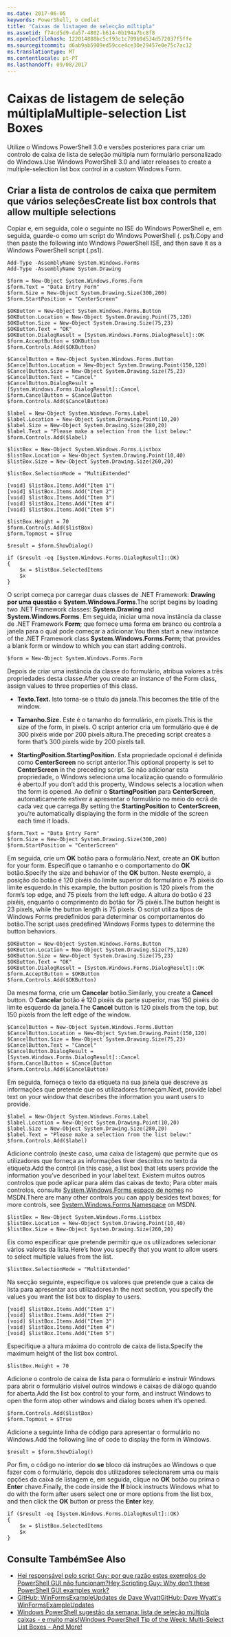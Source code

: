 ```yaml
---
ms.date: 2017-06-05
keywords: PowerShell, o cmdlet
title: "Caixas de listagem de selecção múltipla"
ms.assetid: f74cd5d9-da57-4802-b614-0b194a7bc8f8
ms.openlocfilehash: 122014888bc5cf93c1c709b9d534d572037f5ffe
ms.sourcegitcommit: d6ab9ab5909ed59cce4ce30e29457e0e75c7ac12
ms.translationtype: MT
ms.contentlocale: pt-PT
ms.lasthandoff: 09/08/2017
---
```

# <a name="multiple-selection-list-boxes"></a><span data-ttu-id="5c299-103">Caixas de listagem de seleção múltipla</span><span class="sxs-lookup"><span data-stu-id="5c299-103">Multiple-selection List Boxes</span></span>
<span data-ttu-id="5c299-104">Utilize o Windows PowerShell 3.0 e versões posteriores para criar um controlo de caixa de lista de seleção múltipla num formulário personalizado do Windows.</span><span class="sxs-lookup"><span data-stu-id="5c299-104">Use Windows PowerShell 3.0 and later releases to create a multiple-selection list box control in a custom Windows Form.</span></span>

## <a name="create-list-box-controls-that-allow-multiple-selections"></a><span data-ttu-id="5c299-105">Criar a lista de controlos de caixa que permitem que vários seleções</span><span class="sxs-lookup"><span data-stu-id="5c299-105">Create list box controls that allow multiple selections</span></span>
<span data-ttu-id="5c299-106">Copiar e, em seguida, cole o seguinte no ISE do Windows PowerShell e, em seguida, guarde-o como um script do Windows PowerShell (. ps1).</span><span class="sxs-lookup"><span data-stu-id="5c299-106">Copy and then paste the following into Windows PowerShell ISE, and then save it as a Windows PowerShell script (.ps1).</span></span>

```
Add-Type -AssemblyName System.Windows.Forms
Add-Type -AssemblyName System.Drawing

$form = New-Object System.Windows.Forms.Form 
$form.Text = "Data Entry Form"
$form.Size = New-Object System.Drawing.Size(300,200) 
$form.StartPosition = "CenterScreen"

$OKButton = New-Object System.Windows.Forms.Button
$OKButton.Location = New-Object System.Drawing.Point(75,120)
$OKButton.Size = New-Object System.Drawing.Size(75,23)
$OKButton.Text = "OK"
$OKButton.DialogResult = [System.Windows.Forms.DialogResult]::OK
$form.AcceptButton = $OKButton
$form.Controls.Add($OKButton)

$CancelButton = New-Object System.Windows.Forms.Button
$CancelButton.Location = New-Object System.Drawing.Point(150,120)
$CancelButton.Size = New-Object System.Drawing.Size(75,23)
$CancelButton.Text = "Cancel"
$CancelButton.DialogResult = [System.Windows.Forms.DialogResult]::Cancel
$form.CancelButton = $CancelButton
$form.Controls.Add($CancelButton)

$label = New-Object System.Windows.Forms.Label
$label.Location = New-Object System.Drawing.Point(10,20) 
$label.Size = New-Object System.Drawing.Size(280,20) 
$label.Text = "Please make a selection from the list below:"
$form.Controls.Add($label) 

$listBox = New-Object System.Windows.Forms.Listbox 
$listBox.Location = New-Object System.Drawing.Point(10,40) 
$listBox.Size = New-Object System.Drawing.Size(260,20) 

$listBox.SelectionMode = "MultiExtended"

[void] $listBox.Items.Add("Item 1")
[void] $listBox.Items.Add("Item 2")
[void] $listBox.Items.Add("Item 3")
[void] $listBox.Items.Add("Item 4")
[void] $listBox.Items.Add("Item 5")

$listBox.Height = 70
$form.Controls.Add($listBox) 
$form.Topmost = $True

$result = $form.ShowDialog()

if ($result -eq [System.Windows.Forms.DialogResult]::OK)
{
    $x = $listBox.SelectedItems
    $x
}
```

<span data-ttu-id="5c299-107">O script começa por carregar duas classes de .NET Framework: **Drawing por uma questão** e **System.Windows.Forms**.</span><span class="sxs-lookup"><span data-stu-id="5c299-107">The script begins by loading two .NET Framework classes: **System.Drawing** and **System.Windows.Forms**.</span></span> <span data-ttu-id="5c299-108">Em seguida, iniciar uma nova instância da classe de .NET Framework **Form**; que fornece uma forma em branco ou controla a janela para o qual pode começar a adicionar.</span><span class="sxs-lookup"><span data-stu-id="5c299-108">You then start a new instance of the .NET Framework class **System.Windows.Forms.Form**; that provides a blank form or window to which you can start adding controls.</span></span>

```
$form = New-Object System.Windows.Forms.Form
```

<span data-ttu-id="5c299-109">Depois de criar uma instância da classe do formulário, atribua valores a três propriedades desta classe.</span><span class="sxs-lookup"><span data-stu-id="5c299-109">After you create an instance of the Form class, assign values to three properties of this class.</span></span>

- <span data-ttu-id="5c299-110">**Texto.**</span><span class="sxs-lookup"><span data-stu-id="5c299-110">**Text.**</span></span> <span data-ttu-id="5c299-111">Isto torna-se o título da janela.</span><span class="sxs-lookup"><span data-stu-id="5c299-111">This becomes the title of the window.</span></span>

- <span data-ttu-id="5c299-112">**Tamanho.**</span><span class="sxs-lookup"><span data-stu-id="5c299-112">**Size.**</span></span> <span data-ttu-id="5c299-113">Este é o tamanho do formulário, em pixels.</span><span class="sxs-lookup"><span data-stu-id="5c299-113">This is the size of the form, in pixels.</span></span> <span data-ttu-id="5c299-114">O script anterior cria um formulário que é de 300 pixéis wide por 200 pixels altura.</span><span class="sxs-lookup"><span data-stu-id="5c299-114">The preceding script creates a form that’s 300 pixels wide by 200 pixels tall.</span></span>

- <span data-ttu-id="5c299-115">**StartingPosition.**</span><span class="sxs-lookup"><span data-stu-id="5c299-115">**StartingPosition.**</span></span> <span data-ttu-id="5c299-116">Esta propriedade opcional é definida como **CenterScreen** no script anterior.</span><span class="sxs-lookup"><span data-stu-id="5c299-116">This optional property is set to **CenterScreen** in the preceding script.</span></span> <span data-ttu-id="5c299-117">Se não adicionar esta propriedade, o Windows seleciona uma localização quando o formulário é aberto.</span><span class="sxs-lookup"><span data-stu-id="5c299-117">If you don’t add this property, Windows selects a location when the form is opened.</span></span> <span data-ttu-id="5c299-118">Ao definir o **StartingPosition** para **CenterScreen**, automaticamente estiver a apresentar o formulário no meio do ecrã de cada vez que carrega.</span><span class="sxs-lookup"><span data-stu-id="5c299-118">By setting the **StartingPosition** to **CenterScreen**, you’re automatically displaying the form in the middle of the screen each time it loads.</span></span>

```
$form.Text = "Data Entry Form"
$form.Size = New-Object System.Drawing.Size(300,200) 
$form.StartPosition = "CenterScreen"
```

<span data-ttu-id="5c299-119">Em seguida, crie um **OK** botão para o formulário.</span><span class="sxs-lookup"><span data-stu-id="5c299-119">Next, create an **OK** button for your form.</span></span> <span data-ttu-id="5c299-120">Especifique o tamanho e o comportamento do **OK** botão.</span><span class="sxs-lookup"><span data-stu-id="5c299-120">Specify the size and behavior of the **OK** button.</span></span> <span data-ttu-id="5c299-121">Neste exemplo, a posição do botão é 120 pixéis do limite superior do formulário e 75 pixéis do limite esquerdo.</span><span class="sxs-lookup"><span data-stu-id="5c299-121">In this example, the button position is 120 pixels from the form’s top edge, and 75 pixels from the left edge.</span></span> <span data-ttu-id="5c299-122">A altura do botão é 23 pixéis, enquanto o comprimento do botão for 75 pixéis.</span><span class="sxs-lookup"><span data-stu-id="5c299-122">The button height is 23 pixels, while the button length is 75 pixels.</span></span> <span data-ttu-id="5c299-123">O script utiliza tipos de Windows Forms predefinidos para determinar os comportamentos do botão.</span><span class="sxs-lookup"><span data-stu-id="5c299-123">The script uses predefined Windows Forms types to determine the button behaviors.</span></span>

```
$OKButton = New-Object System.Windows.Forms.Button
$OKButton.Location = New-Object System.Drawing.Size(75,120)
$OKButton.Size = New-Object System.Drawing.Size(75,23)
$OKButton.Text = "OK"
$OKButton.DialogResult = [System.Windows.Forms.DialogResult]::OK
$form.AcceptButton = $OKButton
$form.Controls.Add($OKButton)
```

<span data-ttu-id="5c299-124">Da mesma forma, crie um **Cancelar** botão.</span><span class="sxs-lookup"><span data-stu-id="5c299-124">Similarly, you create a **Cancel** button.</span></span> <span data-ttu-id="5c299-125">O **Cancelar** botão é 120 pixéis da parte superior, mas 150 pixéis do limite esquerdo da janela.</span><span class="sxs-lookup"><span data-stu-id="5c299-125">The **Cancel** button is 120 pixels from the top, but 150 pixels from the left edge of the window.</span></span>

```
$CancelButton = New-Object System.Windows.Forms.Button
$CancelButton.Location = New-Object System.Drawing.Point(150,120)
$CancelButton.Size = New-Object System.Drawing.Size(75,23)
$CancelButton.Text = "Cancel"
$CancelButton.DialogResult = [System.Windows.Forms.DialogResult]::Cancel
$form.CancelButton = $CancelButton
$form.Controls.Add($CancelButton)
```

<span data-ttu-id="5c299-126">Em seguida, forneça o texto da etiqueta na sua janela que descreve as informações que pretende que os utilizadores forneçam.</span><span class="sxs-lookup"><span data-stu-id="5c299-126">Next, provide label text on your window that describes the information you want users to provide.</span></span>

```
$label = New-Object System.Windows.Forms.Label
$label.Location = New-Object System.Drawing.Point(10,20) 
$label.Size = New-Object System.Drawing.Size(280,20) 
$label.Text = "Please make a selection from the list below:"
$form.Controls.Add($label)
```

<span data-ttu-id="5c299-127">Adicione controlo (neste caso, uma caixa de listagem) que permite que os utilizadores que forneça as informações tiver descritos no texto da etiqueta.</span><span class="sxs-lookup"><span data-stu-id="5c299-127">Add the control (in this case, a list box) that lets users provide the information you’ve described in your label text.</span></span> <span data-ttu-id="5c299-128">Existem muitos outros controlos que pode aplicar para além das caixas de texto; Para obter mais controlos, consulte [System.Windows.Forms espaço de nomes](http://msdn.microsoft.com/library/k50ex0x9(v=vs.110).aspx) no MSDN.</span><span class="sxs-lookup"><span data-stu-id="5c299-128">There are many other controls you can apply besides text boxes; for more controls, see [System.Windows.Forms Namespace](http://msdn.microsoft.com/library/k50ex0x9(v=vs.110).aspx) on MSDN.</span></span>

```
$listBox = New-Object System.Windows.Forms.Listbox 
$listBox.Location = New-Object System.Drawing.Point(10,40) 
$listBox.Size = New-Object System.Drawing.Size(260,20)
```


<span data-ttu-id="5c299-129">Eis como especificar que pretende permitir que os utilizadores selecionar vários valores da lista.</span><span class="sxs-lookup"><span data-stu-id="5c299-129">Here’s how you specify that you want to allow users to select multiple values from the list.</span></span>

```
$listBox.SelectionMode = "MultiExtended"
```

<span data-ttu-id="5c299-130">Na secção seguinte, especifique os valores que pretende que a caixa de lista para apresentar aos utilizadores.</span><span class="sxs-lookup"><span data-stu-id="5c299-130">In the next section, you specify the values you want the list box to display to users.</span></span>

```
[void] $listBox.Items.Add("Item 1")
[void] $listBox.Items.Add("Item 2")
[void] $listBox.Items.Add("Item 3")
[void] $listBox.Items.Add("Item 4")
[void] $listBox.Items.Add("Item 5")
```

<span data-ttu-id="5c299-131">Especifique a altura máxima do controlo de caixa de lista.</span><span class="sxs-lookup"><span data-stu-id="5c299-131">Specify the maximum height of the list box control.</span></span>

```
$listBox.Height = 70
```

<span data-ttu-id="5c299-132">Adicione o controlo de caixa de lista para o formulário e instruir Windows para abrir o formulário visível outros windows e caixas de diálogo quando for aberta.</span><span class="sxs-lookup"><span data-stu-id="5c299-132">Add the list box control to your form, and instruct Windows to open the form atop other windows and dialog boxes when it’s opened.</span></span>

```
$form.Controls.Add($listBox) 
$form.Topmost = $True
```

<span data-ttu-id="5c299-133">Adicione a seguinte linha de código para apresentar o formulário no Windows.</span><span class="sxs-lookup"><span data-stu-id="5c299-133">Add the following line of code to display the form in Windows.</span></span>

```
$result = $form.ShowDialog()
```

<span data-ttu-id="5c299-134">Por fim, o código no interior do **se** bloco dá instruções ao Windows o que fazer com o formulário, depois dos utilizadores selecionarem uma ou mais opções da caixa de listagem e, em seguida, clique no **OK** botão ou prima o **Enter**  chave.</span><span class="sxs-lookup"><span data-stu-id="5c299-134">Finally, the code inside the **If** block instructs Windows what to do with the form after users select one or more options from the list box, and then click the **OK** button or press the **Enter** key.</span></span>

```
if ($result -eq [System.Windows.Forms.DialogResult]::OK)
{
    $x = $listBox.SelectedItems
    $x
}
```

## <a name="see-also"></a><span data-ttu-id="5c299-135">Consulte Também</span><span class="sxs-lookup"><span data-stu-id="5c299-135">See Also</span></span>
- [<span data-ttu-id="5c299-136">Hei responsável pelo script Guy: por que razão estes exemplos do PowerShell GUI não funcionam?</span><span class="sxs-lookup"><span data-stu-id="5c299-136">Hey Scripting Guy:  Why don’t these PowerShell GUI examples work?</span></span>](http://go.microsoft.com/fwlink/?LinkId=506644)
- [<span data-ttu-id="5c299-137">GitHub: WinFormsExampleUpdates de Dave Wyatt</span><span class="sxs-lookup"><span data-stu-id="5c299-137">GitHub: Dave Wyatt's WinFormsExampleUpdates</span></span>](https://github.com/dlwyatt/WinFormsExampleUpdates)
- [<span data-ttu-id="5c299-138">Windows PowerShell sugestão da semana: lista de seleção múltipla caixas - e muito mais!</span><span class="sxs-lookup"><span data-stu-id="5c299-138">Windows PowerShell Tip of the Week:  Multi-Select List Boxes - And More!</span></span>](http://technet.microsoft.com/library/ff730950.aspx)

